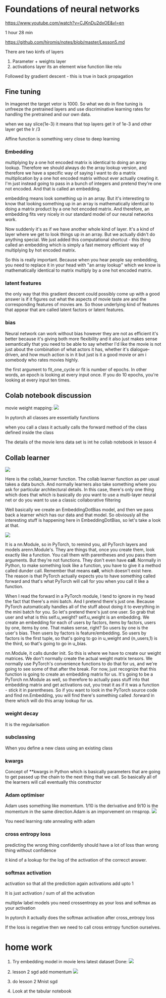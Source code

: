 # Foundations of neural networks
https://www.youtube.com/watch?v=CJKnDu2dxOE&vl=en

1 hour 28 min

https://github.com/hiromis/notes/blob/master/Lesson5.md


There are two kinfs of layers

1. Parameter + weights layer
2. activations layer
its an element wise function like relu

Followed by gradient descent - this is true in back propagation

## Fine tuning

In imagenet the target vetor is 1000. 
So what we do in fine tuning is unfreeze the pretrained layers and use discriminative learning rates for handling the pretrained and our own data.

when we say slice(1e-3) it means that top layers get lr of 1e-3 and other layer get the lr /3

Affine function is something very close to deep learning

### Embedding

multiplying by a one hot encoded matrix is identical to doing an array lookup. Therefore we should always do the array lookup version, and therefore we have a specific way of saying I want to do a matrix multiplication by a one hot encoded matrix without ever actually creating it. I'm just instead going to pass in a bunch of integers and pretend they're one not encoded. And that is called an embedding.

 embedding means look something up in an array. But it's interesting to know that looking something up in an array is mathematically identical to doing a matrix product by a one hot encoded matrix. And therefore, an embedding fits very nicely in our standard model of our neural networks work.

Now suddenly it's as if we have another whole kind of layer. It's a kind of layer where we get to look things up in an array. But we actually didn't do anything special. We just added this computational shortcut - this thing called an embedding which is simply a fast memory efficient way of multiplying by hot encoded matrix.

So this is really important. Because when you hear people say embedding, you need to replace it in your head with "an array lookup" which we know is mathematically identical to matrix multiply by a one hot encoded matrix.

### latent features
 the only way that this gradient descent could possibly come up with a good answer is if it figures out what the aspects of movie taste are and the corresponding features of movies are. So those underlying kind of features that appear that are called latent factors or latent features. 

### bias
Neural network can work without bias however they are not as efficient
 it's better because it's giving both more flexibility and it also just makes sense semantically that you need to be able to say whether I'd like the movie is not just about the combination of what actors it has, whether it's dialogue-driven, and how much action is in it but just is it a good movie or am i somebody who rates movies highly.

 the first argument to fit_one_cycle or fit is number of epochs. In other words, an epoch is looking at every input once. If you do 10 epochs, you're looking at every input ten times.

## Colab notebook discussion

movie weight mapping:
![](collab.png)

In pytorch all classes are essentially functions

when you call a class it actually calls the forward method of the class defined inside the class

The details of the movie lens data set is int he collab notebook in lesson 4

## Collab learner 

![](collab_learner.png)

Here is the collab_learner function. The collab learner function as per usual takes a data bunch. And normally learners also take something where you ask for particular architectural details. In this case, there's only one thing which does that which is basically do you want to use a multi-layer neural net or do you want to use a classic collaborative filtering


Well basically we create an EmbeddingDotBias model, and then we pass back a learner which has our data and that model. So obviously all the interesting stuff is happening here in EmbeddingDotBias, so let's take a look at that.

![](embedding_nn.png)

 It is a nn.Module, so in PyTorch, to remind you, all PyTorch layers and models arenn.Module's. They are things that, once you create them, look exactly like a function. You call them with parentheses and you pass them arguments. But they're not functions. They don't even have __call__. Normally in Python, to make something look like a function, you have to give it a method called dunder call. Remember that means __call__, which doesn't exist here. The reason is that PyTorch actually expects you to have something called forward and that's what PyTorch will call for you when you call it like a function.

 When I read the forward in a PyTorch module, I tend to ignore in my head the fact that there's a mini batch. And I pretend there's just one. Because PyTorch automatically handles all of the stuff about doing it to everything in the mini batch for you. So let's pretend there's just one user. So grab that user and what is this self.u_weight? self.u_weight is an embedding. We create an embedding for each of users by factors, items by factors, users by one, items by one. That makes sense, right? So users by one is the user's bias. Then users by factors is feature/embedding. So users by factors is the first tuple, so that's going to go in u_weight and (n_users,1) is the third, so that's going to go in u_bias.

 nn.Module, it calls dunder init. So this is where we have to create our weight matrices. We don't normally create the actual weight matrix tensors. We normally use PyTorch's convenience functions to do that for us, and we're going to see some of that after the break. For now, just recognize that this function is going to create an embedding matrix for us. It's going to be a PyTorch nn.Module as well, so therefore to actually pass stuff into that embedding matrix and get activations out, you treat it as if it was a function - stick it in parentheses. So if you want to look in the PyTorch source code and find nn.Embedding, you will find there's something called .forward in there which will do this array lookup for us.

### weight decay
It is the regularisation

### subclassing
When you define a new class using an existing class

### kwargs
Concept of **kwargs in Python which is basically parameters that are going to get passed up the chain to the next thing that we call. So basically all of the learners will call eventually this constructor

### Adam optimiser

Adam uses something like momentum. 1/10 is the derivative and 9/10 is the momentum in the same direction.Adam is an imporvement on rmsprop.
![](adam.png)

You need learning rate annealing with adam

### cross entropy loss

predicting the wrong thing confidently should have a lot of loss than wrong thing without confidence

it kind of a lookup for the log of the activation of the correcct answer.


### softmax activation
 activation so that all the prediction again activations add upto 1

 It is just activation / sum of all the activation


multiplw label models you need crossentropy as your loss
 and softmax as your activation

 In pytorch it actually does the softmax activation after cross_entropy loss

If the loss is negative then we need to call cross entropy function ourselves.

# home work

1. Try embedding model in movie lens latest dataset
 Done:
 ![](recorder_plot.png)

2. lesson 2 sgd add momentum
 ![](sgd.gif)   
3. do lesson 2 Mnist sgd

4. Look at the tabular notebook